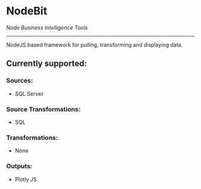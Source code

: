# NodeBit
*Node Business Intelligence Tools*

---
NodeJS based framework for pulling, transforming and displaying data.

## Currently supported:

### Sources:
- SQL Server

### Source Transformations:
- SQL

### Transformations:
- None

### Outputs:
- Plotly JS

